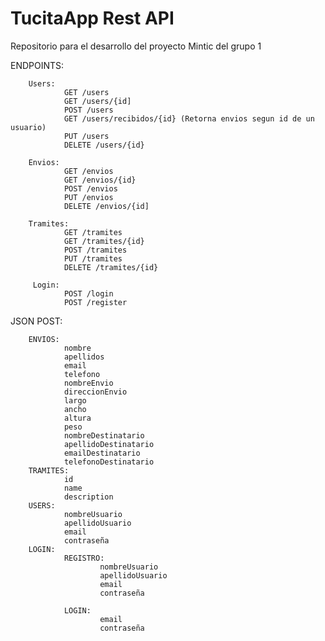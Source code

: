 # TucitaApp Rest API
Repositorio para el desarrollo del proyecto Mintic del grupo 1

ENDPOINTS:

        Users:
                GET /users
                GET /users/{id]
                POST /users
                GET /users/recibidos/{id} (Retorna envios segun id de un usuario)
                PUT /users
                DELETE /users/{id}
        
        Envios:
                GET /envios
                GET /envios/{id}
                POST /envios
                PUT /envios
                DELETE /envios/{id]
                
        Tramites:
                GET /tramites
                GET /tramites/{id}
                POST /tramites
                PUT /tramites
                DELETE /tramites/{id}
                
         Login:
                POST /login
                POST /register

JSON POST:

        ENVIOS:
                nombre
                apellidos
                email
                telefono
                nombreEnvio
                direccionEnvio
                largo
                ancho
                altura
                peso
                nombreDestinatario
                apellidoDestinatario
                emailDestinatario
                telefonoDestinatario
        TRAMITES:
                id
                name
                description
        USERS:
                nombreUsuario
                apellidoUsuario
                email
                contraseña
        LOGIN:
                REGISTRO:
                        nombreUsuario
                        apellidoUsuario
                        email
                        contraseña
               
                LOGIN:
                        email
                        contraseña
